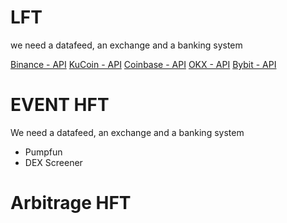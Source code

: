 # LFT
we need a datafeed, an exchange and a banking system

[Binance - API](https://www.binance.com/en-GB/binance-api)
[KuCoin - API](https://www.kucoin.com/api)
[Coinbase - API](https://docs.cdp.coinbase.com/exchange/docs/getting-started)
[OKX - API](https://www.okx.com/docs-v5/en/#overview)
[Bybit - API](https://www.bybit.com/future-activity/en/developer)

# EVENT HFT
We need a datafeed, an exchange and a banking system
- Pumpfun
- DEX Screener



# Arbitrage HFT
